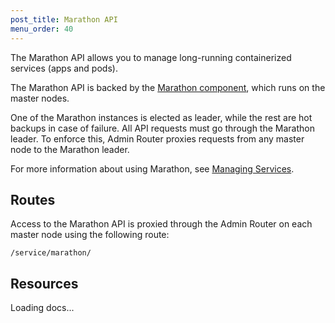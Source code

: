 ```yaml
---
post_title: Marathon API
menu_order: 40
---
```


The Marathon API allows you to manage long-running containerized services (apps and pods).

The Marathon API is backed by the [Marathon component](/docs/1.10/overview/architecture/components/#marathon), which runs on the master nodes.

One of the Marathon instances is elected as leader, while the rest are hot backups in case of failure. All API requests must go through the Marathon leader. To enforce this, Admin Router proxies requests from any master node to the Marathon leader.

For more information about using Marathon, see [Managing Services](/docs/1.10/deploying-services/).


## Routes

Access to the Marathon API is proxied through the Admin Router on each master node using the following route:

```
/service/marathon/
```


## Resources

<div class="swagger-section">
  <div id="message-bar" class="swagger-ui-wrap message-success" data-sw-translate=""></div>
  <div id="swagger-ui-container" class="swagger-ui-wrap" data-api="/docs/1.10/api/marathon.yaml">

  <div class="info" id="api_info">
    <div class="info_title">Loading docs...</div>
  <div class="info_description markdown"></div>
</div>
